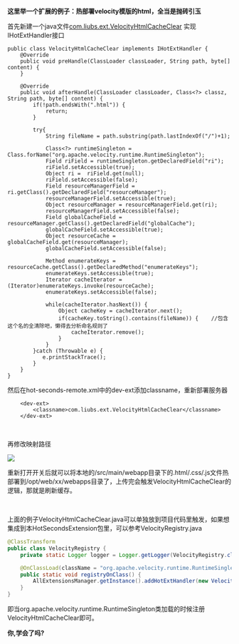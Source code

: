 **这里举一个扩展的例子：热部署velocity模版的html，全当是抛砖引玉**

首先新建一个java文件[com.liubs.ext.VelocityHtmlCacheClear](https://github.com/Liubsyy/HotSecondsExtension/blob/master/src/main/java/com/liubs/hotseconds/extension/cache/VelocityHtmlCacheClear.java) 实现IHotExtHandler接口

```
public class VelocityHtmlCacheClear implements IHotExtHandler {
    @Override
    public void preHandle(ClassLoader classLoader, String path, byte[] content) {
    }

    @Override
    public void afterHandle(ClassLoader classLoader, Class<?> classz, String path, byte[] content) {
        if(!path.endsWith(".html")) {
            return;
        }

        try{
            String fileName = path.substring(path.lastIndexOf("/")+1);

            Class<?> runtimeSingleton = Class.forName("org.apache.velocity.runtime.RuntimeSingleton");
            Field riField = runtimeSingleton.getDeclaredField("ri");
            riField.setAccessible(true);
            Object ri =  riField.get(null);
            riField.setAccessible(false);
            Field resourceManagerField = ri.getClass().getDeclaredField("resourceManager");
            resourceManagerField.setAccessible(true);
            Object resourceManager = resourceManagerField.get(ri);
            resourceManagerField.setAccessible(false);
            Field globalCacheField = resourceManager.getClass().getDeclaredField("globalCache");
            globalCacheField.setAccessible(true);
            Object resourceCache = globalCacheField.get(resourceManager);
            globalCacheField.setAccessible(false);

            Method enumerateKeys = resourceCache.getClass().getDeclaredMethod("enumerateKeys");
            enumerateKeys.setAccessible(true);
            Iterator cacheIterator = (Iterator)enumerateKeys.invoke(resourceCache);
            enumerateKeys.setAccessible(false);

            while(cacheIterator.hasNext()) {
                Object cacheKey = cacheIterator.next();
                if(cacheKey.toString().contains(fileName)) {    //包含这个名的全清除吧，懒得去分析命名规则了
                    cacheIterator.remove();
                }
            }
        }catch (Throwable e) {
           e.printStackTrace();
        }
    }
}

```
然后在hot-seconds-remote.xml中的dev-ext添加classname，重新部署服务器
```
    <dev-ext>
        <classname>com.liubs.ext.VelocityHtmlCacheClear</classname>
    </dev-ext>
```

<br>

再修改映射路径

![](https://github.com/thanple/HotSecondsIDEA/blob/master/img/mapping-set.png)

重新打开开关后就可以将本地的/src/main/webapp目录下的.html/.css/.js文件热部署到/opt/web/xx/webapps目录了，上传完会触发VelocityHtmlCacheClear的逻辑，那就是刷新缓存。

<br>

上面的例子VelocityHtmlCacheClear.java可以单独放到项目代码里触发，如果想集成到本HotSecondsExtension包里，可以参考VelocityRegistry.java
```java
@ClassTransform
public class VelocityRegistry {
    private static Logger logger = Logger.getLogger(VelocityRegistry.class);

    @OnClassLoad(className = "org.apache.velocity.runtime.RuntimeSingleton")
    public static void registryOnClass() {
        AllExtensionsManager.getInstance().addHotExtHandler(new VelocityHtmlCacheClear());
    }
}
```
即当org.apache.velocity.runtime.RuntimeSingleton类加载的时候注册VelocityHtmlCacheClear即可。
<br>

****你,学会了吗?****

